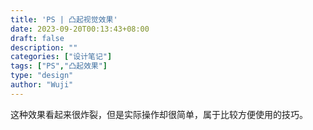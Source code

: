 ```yaml
---
title: 'PS | 凸起视觉效果'
date: 2023-09-20T00:13:43+08:00
draft: false
description: ""
categories: ["设计笔记"]
tags: ["PS","凸起效果"]
type: "design"
author: "Wuji"
---
```


这种效果看起来很炸裂，但是实际操作却很简单，属于比较方便使用的技巧。


